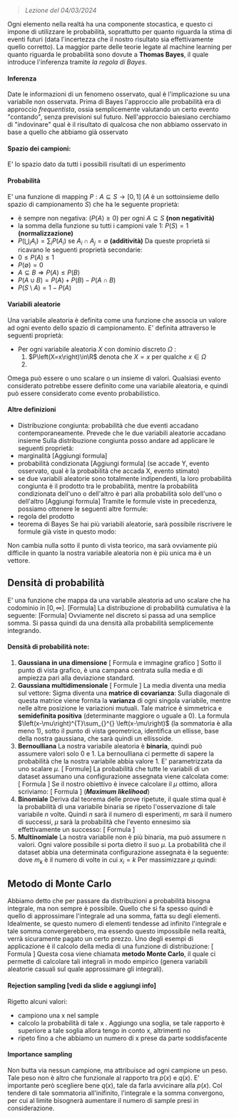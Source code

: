  >*Lezione del 04/03/2024*

Ogni elemento nella realtà ha una componente stocastica, e questo ci impone di utilizzare le probabilità, soprattutto per quanto riguarda la stima di eventi futuri (data l'incertezza che il nostro risultato sia effettivamente quello corretto).
La maggior parte delle teorie legate al machine learning per quanto riguarda le probabilità sono dovute a **Thomas Bayes**, il quale introduce l'inferenza tramite *la regola di Bayes*.
#### Inferenza
Date le informazioni di un fenomeno osservato, qual è l'implicazione su una variabile non osservata.
Prima di Bayes l'approccio alle probabilità era di approccio *frequentista*, ossia semplicemente valutando un certo evento "contando", senza previsioni sul futuro. Nell'approccio baiesiano cerchiamo di "indovinare" qual è il risultato di qualcosa che non abbiamo osservato in base a quello che abbiamo già osservato
#### Spazio dei campioni:
E' lo spazio dato da tutti i possibili risultati di un esperimento
#### Probabilità
E' una funzione di mapping $P:A\subseteq S\to\left\lbrack0,1\right\rbrack$ (*A* è un sottoinsieme dello spazio di campionamento *S*) che ha le seguente proprietà:
- è sempre non negativa: $( P(A) \geq 0 )$ per ogni  $A \subseteq S$ **(non negatività)**
- la somma della funzione su tutti i campioni vale 1: $P\left(S\right)=1$ **(normalizzazione)**
- $P\left(\bigcup_{i}A_{i}\right)=\sum_{i}P\left(A_{i}\right)$ se $A_{i}\cap A_{j}=\emptyset$ **(additività)** 
Da queste proprietà si ricavano le seguenti proprietà secondarie:
- $0 \leq P(A) \leq 1$
- $P(\emptyset)=0$
- $A \subseteq B \Rightarrow P(A) \leq P(B)$
- $P(A \cup B) = P(A) + P(B) - P(A \cap B)$
- $P(S \setminus A) = 1 - P(A)$
#### Variabili aleatorie
Una variabile aleatoria è definita come una funzione che associa un valore ad ogni evento dello spazio di campionamento. E' definita attraverso le seguenti proprietà:
- Per ogni variabile aleatoria $X$ con dominio discreto $\Omega$ :
	1. $P\left(X=x\right)\in\R$ denota che $X=x$ per qualche $x\in\Omega$
	2. 
Omega può essere o uno scalare o un insieme di valori.
Qualsiasi evento considerato potrebbe essere definito come una variabile aleatoria, e quindi può essere considerato come evento probabilistico.
#### Altre definizioni
- Distribuzione congiunta: probabilità che due eventi accadano contemporaneamente. Prevede che le due variabili aleatorie accadano insieme
Sulla distribuzione congiunta posso andare ad applicare le seguenti proprietà:
- marginalità [Aggiungi formula]
- probabilità condizionata [Aggiungi formula] (se accade Y, evento osservato, qual è la probabilità che accada X, evento stimato)
- se due variabili aleatorie sono totalmente indipendenti, la loro probabilità congiunta è il prodotto tra le probabilità, mentre la probabilità condizionata dell'uno o dell'altro è pari alla probabilità solo dell'uno o dell'altro [Aggiungi formula]
Tramite le formule viste in precedenza, possiamo ottenere le seguenti altre formule:
- regola del prodotto
- teorema di Bayes
Se hai più variabili aleatorie, sarà possibile riscrivere le formule già viste in questo modo:

Non cambia nulla sotto il punto di vista teorico, ma sarà ovviamente più difficile in quanto la nostra variabile aleatoria non è più unica ma è un vettore.
## Densità di probabilità
E' una funzione che mappa da una variabile aleatoria ad uno scalare che ha codominio in $\left\lbrack0,\infty\right\rbrack$.
[Formula]
La distribuzione di probabilità cumulativa è la seguente:
[Formula]
Ovviamente nel discreto si passa ad una semplice somma.
Si passa quindi da una densità alla probabilità semplicemente integrando.
#### Densità di probabilità note:
1. **Gaussiana in una dimensione** 
	[ Formula e immagine grafico ]
	Sotto il punto di vista grafico, è una campana centrata sulla media e di ampiezza pari alla deviazione standard.
2. **Gaussiana multidimensionale**
	[ Formule ]
	La media diventa una media sul vettore:
	Sigma diventa una **matrice di covarianza**:
	Sulla diagonale di questa matrice viene fornita la **varianza** di ogni singola variabile, mentre nelle altre posizione le variazioni mutuali. Tale matrice è simmetrica e **semidefinita positiva** (determinante maggiore o uguale a 0). La formula $\left(x-\mu\right)^{T}\sum_{}^{} \left(x-\mu\right)$ (la sommatoria è alla meno 1), sotto il punto di vista geometrica, identifica un ellisse, base della nostra gaussiana, che sarà quindi un ellissoide.
3. **Bernoulliana**
	La nostra variabile aleatoria è **binaria**, quindi può assumere valori solo 0 e 1. La bernoulliana ci permette di sapere la probabilità che la nostra variabile abbia valore 1. E' parametrizzata da uno scalare $\mu$.
	[ Formule]
	La probabilità che tutte le variabili di un dataset assumano una configurazione assegnata viene calcolata come:
	[ Formula ]
	Se il nostro obiettivo è invece calcolare il $\mu$ ottimo, allora scriviamo:
	[ Formula ]
	(***Maximum likelihood***)
4. **Binomiale**
	Deriva dal teorema delle prove ripetute, il quale stima qual è la probabilità di una variabile binaria se ripeto l'osservazione di tale variabile *n* volte. Quindi *n* sarà il numero di esperimenti, *m* sarà il numero di successi, $\mu$ sarà la probabilità che l'evento ennesimo sia effettivamente un successo:
	[ Formula ]
5. **Multinomiale**
	La nostra variabile non è più binaria, ma può assumere n valori. Ogni valore possibile si porta dietro il suo $\mu$. 
	La probabilità che il dataset abbia una determinata configurazione assegnata è la seguente:
	dove $m_{k}$ è il numero di volte in cui $x_{i}=k$
	Per massimizzare $\mu$ quindi:
## Metodo di Monte Carlo
Abbiamo detto che per passare da distribuzioni a probabilità bisogna integrale, ma non sempre è possibile. Quello che si fa spesso quindi è quello di approssimare l'integrale ad una somma, fatta su degli elementi. Idealmente, se questo numero di elementi tendesse ad infinito l'integrale e tale somma convergerebbero, ma essendo questo impossibile nella realtà, verrà sicuramente pagato un certo prezzo.
Uno degli esempi di applicazione è il calcolo della media di una funzione di distribuzione:
[ Formula ]
Questa cosa viene chiamata **metodo Monte Carlo**, il quale ci permette di calcolare tali integrali in modo empirico (genera variabili aleatorie casuali sul quale approssimare gli integrali).
#### Rejection sampling [vedi da slide e aggiungi info]
Rigetto alcuni valori:
- campiono una x nel sample
- calcolo la probabilità di tale x . Aggiungo una soglia, se tale rapporto è superiore a tale soglia allora tengo in conto x, altrimenti no
- ripeto fino a che abbiamo un numero di x prese da parte soddisfacente
#### Importance sampling
Non butta via nessun campione, ma attribuisce ad ogni campione un peso. Tale peso non è altro che funzionale al rapporto tra $p\left(x\right)$ e $q\left(x\right)$. E' importante però scegliere bene $q\left(x\right)$, tale da farla avvicinare alla $p\left(x\right)$. Col tendere di tale sommatoria all'inifinito, l'integrale e la somma convergono, per cui al limite bisognerà aumentare il numero di sample presi in considerazione.